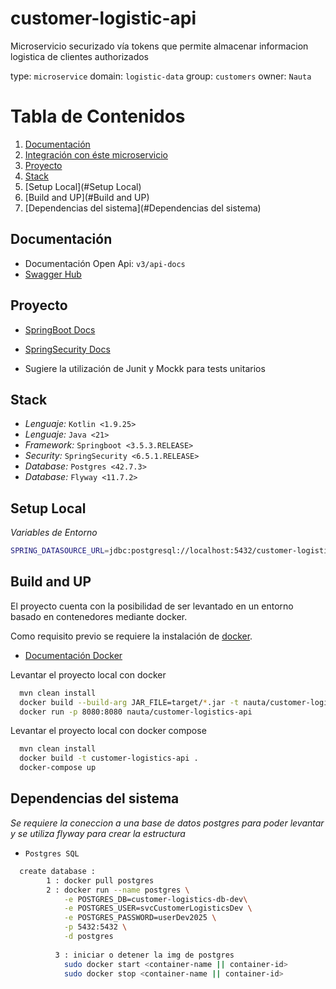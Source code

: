 # customer-logistic-api

Microservicio securizado vía tokens que permite almacenar informacion logistica de clientes authorizados

type: `microservice`
domain:  `logistic-data`
group:  `customers`
owner:  `Nauta`

# Tabla de Contenidos

1. [Documentación](#Documentación)
2. [Integración con éste microservicio](#Integración-con-éste-microservicio)
3. [Proyecto](#Proyecto)
4. [Stack](#Stack)
5. [Setup Local](#Setup Local)
6. [Build and UP](#Build and UP)
7. [Dependencias del sistema](#Dependencias del sistema)

## Documentación

* Documentación Open Api: `v3/api-docs`
* [Swagger Hub](https://app/v3/api-docs)

## Proyecto

* [SpringBoot Docs](https://spring.io/projects/spring-boot)
* [SpringSecurity Docs](https://docs.spring.io/spring-security/reference/index.html)

* Sugiere la utilización de Junit y Mockk para tests unitarios

## Stack

- _Lenguaje:_ `Kotlin <1.9.25>`
- _Lenguaje:_ `Java <21>`
- _Framework:_ `Springboot <3.5.3.RELEASE>`
- _Security:_ `SpringSecurity <6.5.1.RELEASE>`
- _Database:_ `Postgres <42.7.3>`
- _Database:_ `Flyway <11.7.2>`

## Setup Local

_Variables de Entorno_

```bash
SPRING_DATASOURCE_URL=jdbc:postgresql://localhost:5432/customer-logistics-db-dev;SPRING_DATASOURCE_USERNAME=svcCustomerLogisticsDev;SPRING_DATASOURCE_PASSWORD=userDev2025```
```

## Build and UP

El proyecto cuenta con la posibilidad de ser levantado en un entorno basado en contenedores mediante docker.

Como requisito previo se requiere la instalación de [docker](https://docs.docker.com/install/).

* [Documentación Docker](https://docs.docker.com/)

Levantar el proyecto local con docker

```bash
  mvn clean install
  docker build --build-arg JAR_FILE=target/*.jar -t nauta/customer-logistics-api .
  docker run -p 8080:8080 nauta/customer-logistics-api
```

Levantar el proyecto local con docker compose

```bash
  mvn clean install
  docker build -t customer-logistics-api .
  docker-compose up
```

## Dependencias del sistema

_Se requiere la coneccion a una base de datos postgres para poder levantar y
se utiliza flyway para crear la estructura_

- `Postgres SQL`

```bash
  create database :
        1 : docker pull postgres
        2 : docker run --name postgres \
            -e POSTGRES_DB=customer-logistics-db-dev\
            -e POSTGRES_USER=svcCustomerLogisticsDev \
            -e POSTGRES_PASSWORD=userDev2025 \
            -p 5432:5432 \
            -d postgres
            
          3 : iniciar o detener la img de postgres
            sudo docker start <container-name || container-id>
            sudo docker stop <container-name || container-id>
```